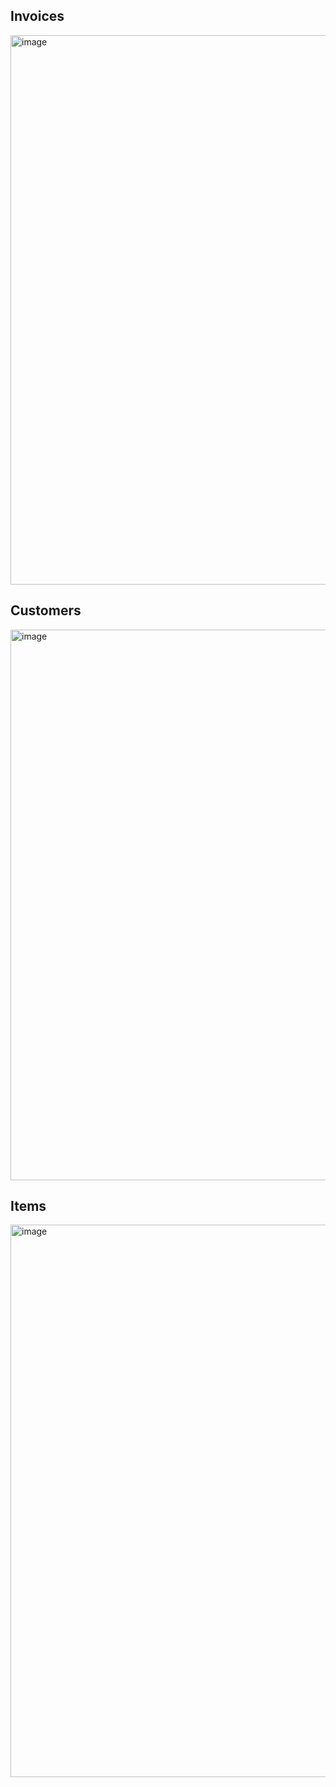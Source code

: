 ## Invoices

<img width="1920" height="879" alt="image" src="https://github.com/user-attachments/assets/dd929313-52a5-48eb-9719-e904189e9df9" />

## Customers

<img width="1919" height="881" alt="image" src="https://github.com/user-attachments/assets/d2cb6d88-d32a-4caa-acf6-203374935925" />


## Items

<img width="1920" height="884" alt="image" src="https://github.com/user-attachments/assets/79e43dfb-c5d0-4bf4-87ea-cf8853db1cb1" />


